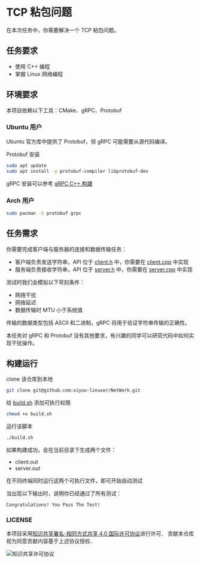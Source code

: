 # TCP 粘包问题

在本次任务中，你需要解决一个 TCP 粘包问题。

## 任务要求
- 使用 C++ 编程
- 掌握 Linux 网络编程

## 环境要求

本项目依赖以下工具：CMake、gRPC、Protobuf

### Ubuntu 用户

Ubuntu 官方库中提供了 Protobuf，但 gRPC 可能需要从源代码编译。

Protobuf 安装
```sh
sudo apt update
sudo apt install -y protobuf-compiler libprotobuf-dev
```

gRPC 安装可以参考 [gRPC C++ 构建](https://github.com/grpc/grpc/blob/master/BUILDING.md)

### Arch 用户
```sh
sudo pacman -S protobuf grpc
```

## 任务需求

你需要完成客户端与服务器的连接和数据传输任务：

- 客户端负责发送字符串，API 位于 [client.h](./client/client.h) 中，你需要在 [client.cpp](./client/client.cpp) 中实现
- 服务端负责接收字符串，API 位于 [server.h](./server/server.h) 中，你需要在 [server.cpp](./server/server.cpp) 中实现

测试时我们会模拟以下苛刻条件：
- 网络干扰
- 网络延迟
- 数据传输时 MTU 小于系统值

传输的数据类型包括 ASCII 和二进制，gRPC 将用于验证字符串传输的正确性。

本任务对 gRPC 和 Protobuf 没有其他要求，有兴趣的同学可以研究代码中如何实现干扰操作。
## 构建运行
clone 该仓库到本地
```sh
git clone git@github.com:xiyou-linuxer/NetWork.git
```

给 [build.sh](./build.sh) 添加可执行权限
```sh
chmod +x build.sh
```

运行该脚本
```sh
./build.sh
```

如果构建成功，会在当前目录下生成两个文件：
- client.out
- server.out

在不同终端同时运行这两个可执行文件，即可开始自动测试

当出现以下输出时，说明你已经通过了所有测试：
```
Congratulations! You Pass The Test!
```

### LICENSE


本项目采用[知识共享署名-相同方式共享 4.0 国际许可协议](https://creativecommons.org/licenses/by-sa/4.0/)进行许可．
贡献本仓库视为同意贡献内容基于上述协议授权．

![知识共享许可协议](https://i.creativecommons.org/l/by-sa/4.0/88x31.png)